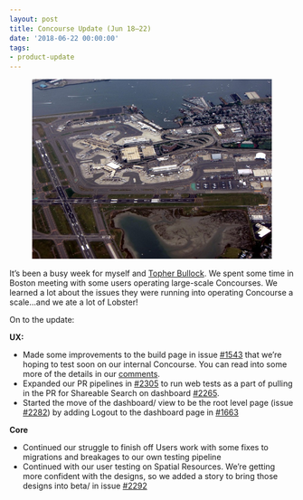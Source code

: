 ```yaml
---
layout: post
title: Concourse Update (Jun 18–22)
date: '2018-06-22 00:00:00'
tags:
- product-update
---
```


<figure class="kg-card kg-image-card"><img src="assets/images/downloaded_images/Concourse-Update--Jun-18-22-/0-iPsCYY5ob7h-bSKD.jpg" class="kg-image" alt loading="lazy"></figure>

It’s been a busy week for myself and [Topher Bullock](https://medium.com/u/58876cdc2180). We spent some time in Boston meeting with some users operating large-scale Concourses. We learned a lot about the issues they were running into operating Concourse a scale…and we ate a lot of Lobster!

On to the update:

**UX:**

- Made some improvements to the build page in issue [#1543](https://github.com/concourse/concourse/issues/1543) that we’re hoping to test soon on our internal Concourse. You can read into some more of the details in our [comments](https://github.com/concourse/concourse/issues/1543#issuecomment-398188077).
- Expanded our PR pipelines in [#2305](https://github.com/concourse/concourse/issues/2305) to run web tests as a part of pulling in the PR for Shareable Search on dashboard [#2265](https://github.com/concourse/concourse/issues/2265).
- Started the move of the dashboard/ view to be the root level page (issue [#2282](https://github.com/concourse/concourse/issues/2282)) by adding Logout to the dashboard page in [#1663](https://github.com/concourse/concourse/issues/1663)

**Core**

- Continued our struggle to finish off Users work with some fixes to migrations and breakages to our own testing pipeline
- Continued with our user testing on Spatial Resources. We’re getting more confident with the designs, so we added a story to bring those designs into beta/ in issue [#2292](https://github.com/concourse/concourse/issues/2292)
